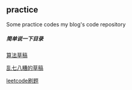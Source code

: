 ## practice
Some practice codes
my blog's code repository

##### 简单说一下目录
[算法草稿](./algorithm)

[乱七八糟的草稿](./other)

[leetcode刷题](./leet-code)
